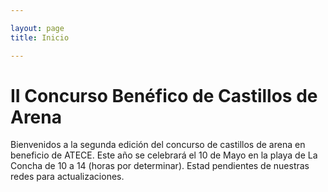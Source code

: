 ```yaml
---

layout: page
title: Inicio

---
```


# II Concurso Benéfico de Castillos de Arena

Bienvenidos a la segunda edición del concurso de castillos de arena en beneficio de ATECE.
Este año se celebrará el 10 de Mayo en la playa de La Concha de 10 a 14 (horas por determinar).
Estad pendientes de nuestras redes para actualizaciones.
